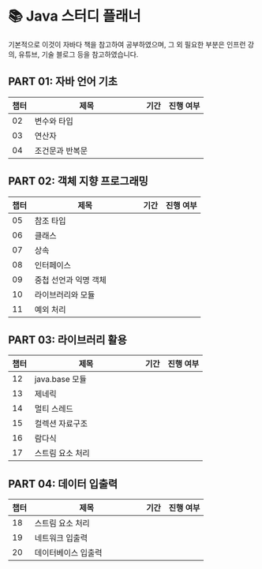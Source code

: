 
# 📚 Java 스터디 플래너
  
기본적으로 이것이 자바다 책을 참고하여 공부하였으며, 그 외 필요한 부분은 인프런 강의, 유튜브, 기술 블로그 등을 참고하였습니다.

## PART 01: 자바 언어 기초

| 챕터 | 제목                   | 기간 | 진행 여부 |
|------|------------------------|------|-----------|
| 02   | 변수와 타입              |      |           |
| 03   | 연산자              |      |           |
| 04   | 조건문과 반복문ㅤㅤㅤㅤㅤㅤㅤ|      |           |

## PART 02: 객체 지향 프로그래밍

| 챕터 | 제목                   | 기간 | 진행 여부 |
|------|------------------------|------|-----------|
| 05   | 참조 타입              |      |           |
| 06   | 클래스                 |      |           |
| 07   | 상속                    |      |           |
| 08   | 인터페이스              |      |           |
| 09   | 중첩 선언과 익명 객체ㅤㅤㅤㅤ|      |           |
| 10   | 라이브러리와 모듈       |      |           |
| 11   | 예외 처리               |      |           |

## PART 03: 라이브러리 활용

| 챕터 | 제목                   | 기간 | 진행 여부 |
|------|------------------------|------|-----------|
| 12   | java.base 모듈ㅤㅤㅤㅤㅤㅤㅤ|      |           |
| 13   | 제네릭              |      |           |
| 14   | 멀티 스레드        |      |           |
| 15   | 컬렉션 자료구조    |      |           |
| 16   | 람다식             |      |           |
| 17   | 스트림 요소 처리   |      |           |

## PART 04: 데이터 입출력

| 챕터 | 제목                   | 기간 | 진행 여부 |
|------|------------------------|------|-----------|
| 18   | 스트림 요소 처리      |      |           |
| 19   | 네트워크 입출력        |      |           |
| 20   | 데이터베이스 입출력ㅤㅤㅤㅤㅤ|      |           |
